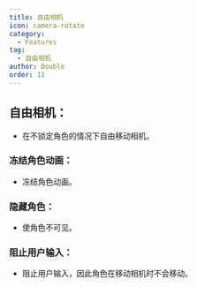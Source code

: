 ```yaml
---
title: 自由相机
icon: camera-rotate
category:
  - Features
tag:
  - 自由相机
author: Double
order: 11
---
```


## 自由相机：
- 在不锁定角色的情况下自由移动相机。
### 冻结角色动画：
- 冻结角色动画。
### 隐藏角色：
- 使角色不可见。
### 阻止用户输入：
- 阻止用户输入，因此角色在移动相机时不会移动。
